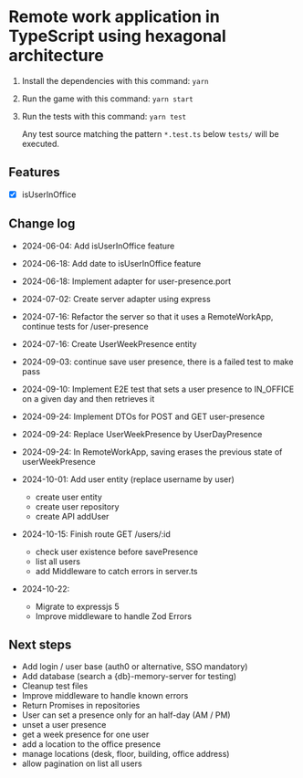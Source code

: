 # Remote work application in TypeScript using hexagonal architecture

1. Install the dependencies with this command: `yarn`
2. Run the game with this command: `yarn start`
3. Run the tests with this command: `yarn test`

   Any test source matching the pattern `*.test.ts` below `tests/` will be executed.

## Features

- [x] isUserInOffice

## Change log

- 2024-06-04: Add isUserInOffice feature
- 2024-06-18: Add date to isUserInOffice feature
- 2024-06-18: Implement adapter for user-presence.port
- 2024-07-02: Create server adapter using express
- 2024-07-16: Refactor the server so that it uses a RemoteWorkApp, continue tests for /user-presence
- 2024-07-16: Create UserWeekPresence entity
- 2024-09-03: continue save user presence, there is a failed test to make pass
- 2024-09-10: Implement E2E test that sets a user presence to IN_OFFICE on a given day and then retrieves it
- 2024-09-24: Implement DTOs for POST and GET user-presence
- 2024-09-24: Replace UserWeekPresence by UserDayPresence
- 2024-09-24: In RemoteWorkApp, saving erases the previous state of userWeekPresence
- 2024-10-01: Add user entity (replace username by user)
  - create user entity
  - create user repository
  - create API addUser
- 2024-10-15: Finish route GET /users/:id

  - check user existence before savePresence
  - list all users
  - add Middleware to catch errors in server.ts

- 2024-10-22:
  - Migrate to expressjs 5
  - Improve middleware to handle Zod Errors

## Next steps

- Add login / user base (auth0 or alternative, SSO mandatory)
- Add database (search a {db}-memory-server for testing)
- Cleanup test files
- Improve middleware to handle known errors
- Return Promises in repositories
- User can set a presence only for an half-day (AM / PM)
- unset a user presence
- get a week presence for one user
- add a location to the office presence
- manage locations (desk, floor, building, office address)
- allow pagination on list all users
